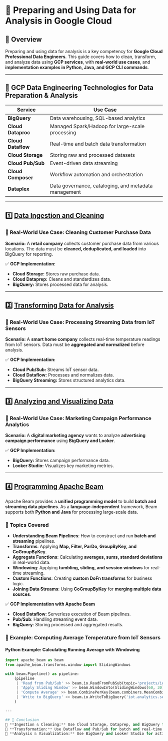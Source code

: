 # 📌 Preparing and Using Data for Analysis in Google Cloud

## 🔹 Overview
Preparing and using data for analysis is a key competency for **Google Cloud Professional Data Engineers**. This guide covers how to clean, transform, and analyze data using **GCP services**, with **real-world use cases**, and **implementation examples in Python, Java, and GCP CLI commands**.

---

## 🔹 **GCP Data Engineering Technologies for Data Preparation & Analysis**
| **Service**          | **Use Case**  |
|----------------------|------------------------------------------------|
| **BigQuery**        | Data warehousing, SQL-based analytics         |
| **Cloud Dataproc**  | Managed Spark/Hadoop for large-scale processing |
| **Cloud Dataflow**  | Real-time and batch data transformation        |
| **Cloud Storage**   | Storing raw and processed datasets             |
| **Cloud Pub/Sub**   | Event-driven data streaming                    |
| **Cloud Composer**  | Workflow automation and orchestration         |
| **Dataplex**        | Data governance, cataloging, and metadata management |

---

## 1️⃣ **[Data Ingestion and Cleaning](./Data_Ingestion_and_Cleaning.md)**
### 💼 **Real-World Use Case: Cleaning Customer Purchase Data**
**Scenario:** A **retail company** collects customer purchase data from various locations. The data must be **cleaned, deduplicated, and loaded** into BigQuery for reporting.

✅ **GCP Implementation:**
- **Cloud Storage:** Stores raw purchase data.
- **Cloud Dataprep:** Cleans and standardizes data.
- **BigQuery:** Stores processed data for analysis.

---

## 2️⃣ **[Transforming Data for Analysis](./Transforming_Data_for_Analysis.md)**
### 💼 **Real-World Use Case: Processing Streaming Data from IoT Sensors**
**Scenario:** A **smart home company** collects real-time temperature readings from IoT sensors. Data must be **aggregated and normalized** before analysis.

✅ **GCP Implementation:**
- **Cloud Pub/Sub:** Streams IoT sensor data.
- **Cloud Dataflow:** Processes and normalizes data.
- **BigQuery Streaming:** Stores structured analytics data.

---

## 3️⃣ **[Analyzing and Visualizing Data](./Analyzing_and_Visualizing_Data.md)**
### 💼 **Real-World Use Case: Marketing Campaign Performance Analytics**
**Scenario:** A **digital marketing agency** wants to analyze **advertising campaign performance** using **BigQuery and Looker**.

✅ **GCP Implementation:**
- **BigQuery:** Stores campaign performance data.
- **Looker Studio:** Visualizes key marketing metrics.

---

## 4️⃣ **[Programming Apache Beam](./Apache_Beam_Programming.md)**
Apache Beam provides a **unified programming model** to build **batch and streaming data pipelines**. As a **language-independent** framework, Beam supports both **Python and Java** for processing large-scale data.

### 📌 **Topics Covered**
- **Understanding Beam Pipelines**: How to construct and run **batch and streaming** pipelines.
- **Transforms**: Applying **Map, Filter, ParDo, GroupByKey, and CoGroupByKey**.
- **Aggregate Functions**: Calculating **averages, sums, standard deviations** in real-world data.
- **Windowing**: Applying **tumbling, sliding, and session windows** for real-time streaming.
- **Custom Functions**: Creating **custom DoFn transforms** for business logic.
- **Joining Data Streams**: Using **CoGroupByKey** for **merging multiple data sources**.

✅ **GCP Implementation with Apache Beam**
- **Cloud Dataflow**: Serverless execution of Beam pipelines.
- **Pub/Sub**: Handling streaming event data.
- **BigQuery**: Storing processed and aggregated results.

### 📌 **Example: Computing Average Temperature from IoT Sensors**
#### **Python Example: Calculating Running Average with Windowing**
```python
import apache_beam as beam
from apache_beam.transforms.window import SlidingWindows

with beam.Pipeline() as pipeline:
    (pipeline
     | 'Read from Pub/Sub' >> beam.io.ReadFromPubSub(topic='projects/iot/topics/sensor_data')
     | 'Apply Sliding Window' >> beam.WindowInto(SlidingWindows(60, 30))
     | 'Compute Average' >> beam.CombinePerKey(beam.combiners.MeanCombineFn())
     | 'Write to BigQuery' >> beam.io.WriteToBigQuery('iot.analytics.sensor_averages')
    )

---

## 📌 Conclusion
🔹 **Ingestion & Cleaning:** Use Cloud Storage, Dataprep, and BigQuery for structured, high-quality data.
🔹 **Transformation:** Use Dataflow and Pub/Sub for batch and real-time processing.
🔹 **Analysis & Visualization:** Use BigQuery and Looker Studio for actionable insights.
